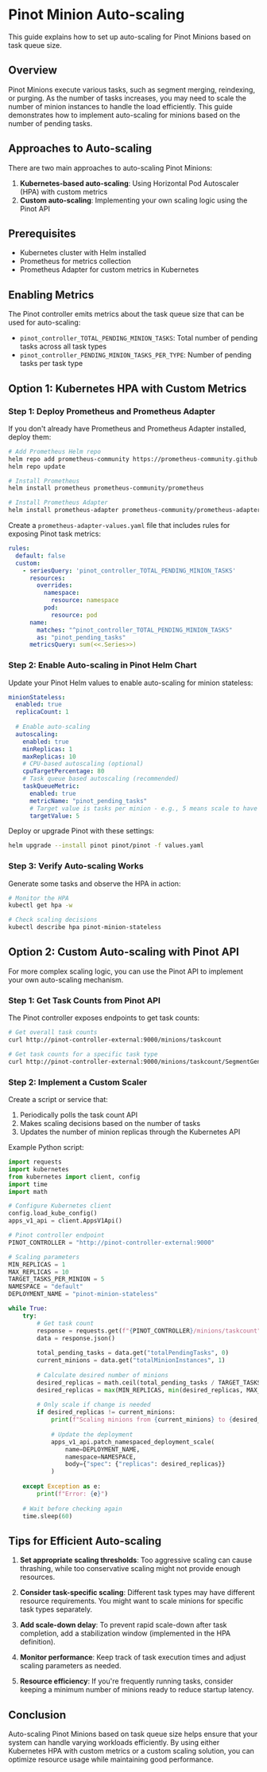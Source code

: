 # Pinot Minion Auto-scaling

This guide explains how to set up auto-scaling for Pinot Minions based on task queue size.

## Overview

Pinot Minions execute various tasks, such as segment merging, reindexing, or purging. As the number of tasks increases, you may need to scale the number of minion instances to handle the load efficiently. This guide demonstrates how to implement auto-scaling for minions based on the number of pending tasks.

## Approaches to Auto-scaling

There are two main approaches to auto-scaling Pinot Minions:

1. **Kubernetes-based auto-scaling**: Using Horizontal Pod Autoscaler (HPA) with custom metrics
2. **Custom auto-scaling**: Implementing your own scaling logic using the Pinot API

## Prerequisites

- Kubernetes cluster with Helm installed
- Prometheus for metrics collection
- Prometheus Adapter for custom metrics in Kubernetes

## Enabling Metrics

The Pinot controller emits metrics about the task queue size that can be used for auto-scaling:

- `pinot_controller_TOTAL_PENDING_MINION_TASKS`: Total number of pending tasks across all task types
- `pinot_controller_PENDING_MINION_TASKS_PER_TYPE`: Number of pending tasks per task type

## Option 1: Kubernetes HPA with Custom Metrics

### Step 1: Deploy Prometheus and Prometheus Adapter

If you don't already have Prometheus and Prometheus Adapter installed, deploy them:

```bash
# Add Prometheus Helm repo
helm repo add prometheus-community https://prometheus-community.github.io/helm-charts
helm repo update

# Install Prometheus
helm install prometheus prometheus-community/prometheus

# Install Prometheus Adapter
helm install prometheus-adapter prometheus-community/prometheus-adapter -f prometheus-adapter-values.yaml
```

Create a `prometheus-adapter-values.yaml` file that includes rules for exposing Pinot task metrics:

```yaml
rules:
  default: false
  custom:
    - seriesQuery: 'pinot_controller_TOTAL_PENDING_MINION_TASKS'
      resources:
        overrides:
          namespace:
            resource: namespace
          pod:
            resource: pod
      name:
        matches: "^pinot_controller_TOTAL_PENDING_MINION_TASKS"
        as: "pinot_pending_tasks"
      metricsQuery: sum(<<.Series>>)
```

### Step 2: Enable Auto-scaling in Pinot Helm Chart

Update your Pinot Helm values to enable auto-scaling for minion stateless:

```yaml
minionStateless:
  enabled: true
  replicaCount: 1
  
  # Enable auto-scaling
  autoscaling:
    enabled: true
    minReplicas: 1
    maxReplicas: 10
    # CPU-based autoscaling (optional)
    cpuTargetPercentage: 80
    # Task queue based autoscaling (recommended)
    taskQueueMetric:
      enabled: true
      metricName: "pinot_pending_tasks"
      # Target value is tasks per minion - e.g., 5 means scale to have ~5 tasks per minion
      targetValue: 5
```

Deploy or upgrade Pinot with these settings:

```bash
helm upgrade --install pinot pinot/pinot -f values.yaml
```

### Step 3: Verify Auto-scaling Works

Generate some tasks and observe the HPA in action:

```bash
# Monitor the HPA
kubectl get hpa -w

# Check scaling decisions
kubectl describe hpa pinot-minion-stateless
```

## Option 2: Custom Auto-scaling with Pinot API

For more complex scaling logic, you can use the Pinot API to implement your own auto-scaling mechanism.

### Step 1: Get Task Counts from Pinot API

The Pinot controller exposes endpoints to get task counts:

```bash
# Get overall task counts
curl http://pinot-controller-external:9000/minions/taskcount

# Get task counts for a specific task type
curl http://pinot-controller-external:9000/minions/taskcount/SegmentGenerationAndPushTask
```

### Step 2: Implement a Custom Scaler

Create a script or service that:

1. Periodically polls the task count API
2. Makes scaling decisions based on the number of tasks
3. Updates the number of minion replicas through the Kubernetes API

Example Python script:

```python
import requests
import kubernetes
from kubernetes import client, config
import time
import math

# Configure Kubernetes client
config.load_kube_config()
apps_v1_api = client.AppsV1Api()

# Pinot controller endpoint
PINOT_CONTROLLER = "http://pinot-controller-external:9000"

# Scaling parameters
MIN_REPLICAS = 1
MAX_REPLICAS = 10
TARGET_TASKS_PER_MINION = 5
NAMESPACE = "default"
DEPLOYMENT_NAME = "pinot-minion-stateless"

while True:
    try:
        # Get task count
        response = requests.get(f"{PINOT_CONTROLLER}/minions/taskcount")
        data = response.json()
        
        total_pending_tasks = data.get("totalPendingTasks", 0)
        current_minions = data.get("totalMinionInstances", 1)
        
        # Calculate desired number of minions
        desired_replicas = math.ceil(total_pending_tasks / TARGET_TASKS_PER_MINION)
        desired_replicas = max(MIN_REPLICAS, min(desired_replicas, MAX_REPLICAS))
        
        # Only scale if change is needed
        if desired_replicas != current_minions:
            print(f"Scaling minions from {current_minions} to {desired_replicas}")
            
            # Update the deployment
            apps_v1_api.patch_namespaced_deployment_scale(
                name=DEPLOYMENT_NAME,
                namespace=NAMESPACE,
                body={"spec": {"replicas": desired_replicas}}
            )
    
    except Exception as e:
        print(f"Error: {e}")
    
    # Wait before checking again
    time.sleep(60)
```

## Tips for Efficient Auto-scaling

1. **Set appropriate scaling thresholds**: Too aggressive scaling can cause thrashing, while too conservative scaling might not provide enough resources.

2. **Consider task-specific scaling**: Different task types may have different resource requirements. You might want to scale minions for specific task types separately.

3. **Add scale-down delay**: To prevent rapid scale-down after task completion, add a stabilization window (implemented in the HPA definition).

4. **Monitor performance**: Keep track of task execution times and adjust scaling parameters as needed.

5. **Resource efficiency**: If you're frequently running tasks, consider keeping a minimum number of minions ready to reduce startup latency.

## Conclusion

Auto-scaling Pinot Minions based on task queue size helps ensure that your system can handle varying workloads efficiently. By using either Kubernetes HPA with custom metrics or a custom scaling solution, you can optimize resource usage while maintaining good performance.